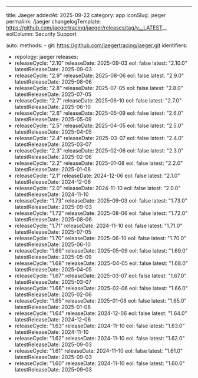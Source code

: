 ---
title: Jaeger
addedAt: 2025-09-22
category: app
iconSlug: jaeger
permalink: /jaeger
changelogTemplate: https://github.com/jaegertracing/jaeger/releases/tag/v__LATEST__
eolColumn: Security Support

auto:
  methods:
    - git: https://github.com/jaegertracing/jaeger.git
identifiers:
  - repology: jaeger
releases:
  - releaseCycle: "2.10"
    releaseDate: 2025-09-03
    eol: false
    latest: "2.10.0"
    latestReleaseDate: 2025-09-03
  - releaseCycle: "2.9"
    releaseDate: 2025-08-06
    eol: false
    latest: "2.9.0"
    latestReleaseDate: 2025-08-06
  - releaseCycle: "2.8"
    releaseDate: 2025-07-05
    eol: false
    latest: "2.8.0"
    latestReleaseDate: 2025-07-05
  - releaseCycle: "2.7"
    releaseDate: 2025-06-10
    eol: false
    latest: "2.7.0"
    latestReleaseDate: 2025-06-10
  - releaseCycle: "2.6"
    releaseDate: 2025-05-09
    eol: false
    latest: "2.6.0"
    latestReleaseDate: 2025-05-09
  - releaseCycle: "2.5"
    releaseDate: 2025-04-05
    eol: false
    latest: "2.5.0"
    latestReleaseDate: 2025-04-05
  - releaseCycle: "2.4"
    releaseDate: 2025-03-07
    eol: false
    latest: "2.4.0"
    latestReleaseDate: 2025-03-07
  - releaseCycle: "2.3"
    releaseDate: 2025-02-06
    eol: false
    latest: "2.3.0"
    latestReleaseDate: 2025-02-06
  - releaseCycle: "2.2"
    releaseDate: 2025-01-08
    eol: false
    latest: "2.2.0"
    latestReleaseDate: 2025-01-08
  - releaseCycle: "2.1"
    releaseDate: 2024-12-06
    eol: false
    latest: "2.1.0"
    latestReleaseDate: 2024-12-06
  - releaseCycle: "2.0"
    releaseDate: 2024-11-10
    eol: false
    latest: "2.0.0"
    latestReleaseDate: 2024-11-10
  - releaseCycle: "1.73"
    releaseDate: 2025-09-03
    eol: false
    latest: "1.73.0"
    latestReleaseDate: 2025-09-03
  - releaseCycle: "1.72"
    releaseDate: 2025-08-06
    eol: false
    latest: "1.72.0"
    latestReleaseDate: 2025-08-06
  - releaseCycle: "1.71"
    releaseDate: 2024-11-10
    eol: false
    latest: "1.71.0"
    latestReleaseDate: 2025-07-05
  - releaseCycle: "1.70"
    releaseDate: 2025-06-10
    eol: false
    latest: "1.70.0"
    latestReleaseDate: 2025-06-10
  - releaseCycle: "1.69"
    releaseDate: 2025-05-09
    eol: false
    latest: "1.69.0"
    latestReleaseDate: 2025-05-09
  - releaseCycle: "1.68"
    releaseDate: 2025-04-05
    eol: false
    latest: "1.68.0"
    latestReleaseDate: 2025-04-05
  - releaseCycle: "1.67"
    releaseDate: 2025-03-07
    eol: false
    latest: "1.67.0"
    latestReleaseDate: 2025-03-07
  - releaseCycle: "1.66"
    releaseDate: 2025-02-06
    eol: false
    latest: "1.66.0"
    latestReleaseDate: 2025-02-06
  - releaseCycle: "1.65"
    releaseDate: 2025-01-08
    eol: false
    latest: "1.65.0"
    latestReleaseDate: 2025-01-08
  - releaseCycle: "1.64"
    releaseDate: 2024-12-06
    eol: false
    latest: "1.64.0"
    latestReleaseDate: 2024-12-06
  - releaseCycle: "1.63"
    releaseDate: 2024-11-10
    eol: false
    latest: "1.63.0"
    latestReleaseDate: 2024-11-10
  - releaseCycle: "1.62"
    releaseDate: 2024-11-10
    eol: false
    latest: "1.62.0"
    latestReleaseDate: 2025-09-03
  - releaseCycle: "1.61"
    releaseDate: 2024-11-10
    eol: false
    latest: "1.61.0"
    latestReleaseDate: 2025-09-03
  - releaseCycle: "1.60"
    releaseDate: 2024-11-10
    eol: false
    latest: "1.60.0"
    latestReleaseDate: 2025-09-03
